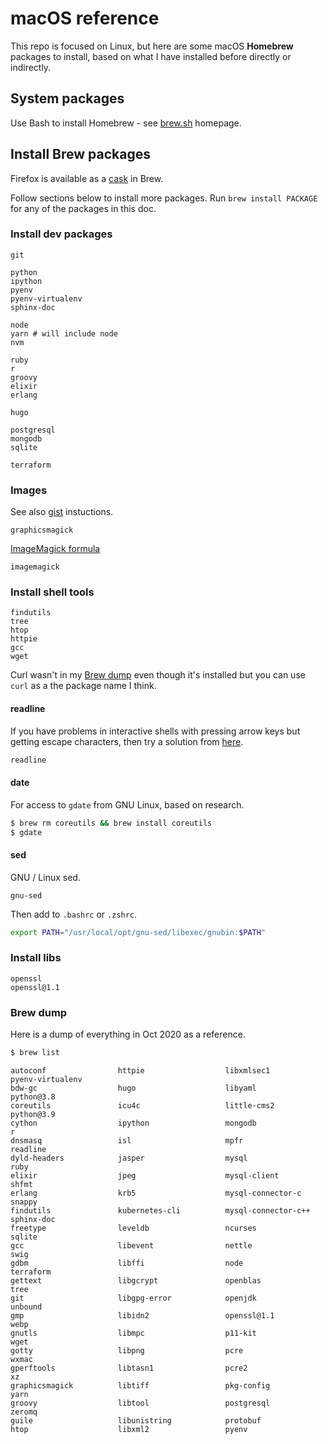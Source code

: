 # macOS reference

This repo is focused on Linux, but here are some macOS **Homebrew** packages to install, based on what I have installed before directly or indirectly.


## System packages

Use Bash to install Homebrew - see [brew.sh](https://brew.sh/) homepage.


## Install Brew packages

Firefox is available as a [cask](https://formulae.brew.sh/cask/firefox) in Brew.

Follow sections below to install more packages. Run `brew install PACKAGE` for any of the packages in this doc.


### Install dev packages

```
git

python
ipython
pyenv
pyenv-virtualenv
sphinx-doc

node
yarn # will include node
nvm

ruby
r
groovy
elixir
erlang

hugo

postgresql
mongodb
sqlite

terraform
```


### Images

See also [gist](https://gist.github.com/MichaelCurrin/32b88b2c70c59832c922bcf03bdc08c3) instuctions.

```
graphicsmagick
```

[ImageMagick formula](https://formulae.brew.sh/formula/imagemagick)

```
imagemagick
```


### Install shell tools

```
findutils
tree
htop
httpie
gcc
wget
```

Curl wasn't in my [Brew dump](#brew-dump) even though it's installed but you can use `curl` as a the package name I think.

#### readline

If you have problems in interactive shells with pressing arrow keys but getting escape characters, then try a solution from [here](https://stackoverflow.com/questions/893053/seeing-escape-characters-when-pressing-the-arrow-keys-in-python-shell).

```sh
readline
```

#### date

For access to `gdate` from GNU Linux, based on research.

```sh
$ brew rm coreutils && brew install coreutils
$ gdate
```

#### sed

GNU / Linux sed.

```
gnu-sed
```

Then add to `.bashrc` or `.zshrc`.

```sh
export PATH="/usr/local/opt/gnu-sed/libexec/gnubin:$PATH"
```


### Install libs

```
openssl
openssl@1.1
```

### Brew dump

Here is a dump of everything in Oct 2020 as a reference.

```sh
$ brew list
```
```
autoconf                httpie                  libxmlsec1              pyenv-virtualenv
bdw-gc                  hugo                    libyaml                 python@3.8
coreutils               icu4c                   little-cms2             python@3.9
cython                  ipython                 mongodb                 r
dnsmasq                 isl                     mpfr                    readline
dyld-headers            jasper                  mysql                   ruby
elixir                  jpeg                    mysql-client            shfmt
erlang                  krb5                    mysql-connector-c       snappy
findutils               kubernetes-cli          mysql-connector-c++     sphinx-doc
freetype                leveldb                 ncurses                 sqlite
gcc                     libevent                nettle                  swig
gdbm                    libffi                  node                    terraform
gettext                 libgcrypt               openblas                tree
git                     libgpg-error            openjdk                 unbound
gmp                     libidn2                 openssl@1.1             webp
gnutls                  libmpc                  p11-kit                 wget
gotty                   libpng                  pcre                    wxmac
gperftools              libtasn1                pcre2                   xz
graphicsmagick          libtiff                 pkg-config              yarn
groovy                  libtool                 postgresql              zeromq
guile                   libunistring            protobuf
htop                    libxml2                 pyenv
```
